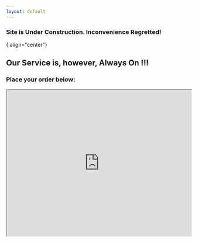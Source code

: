 ```yaml
---
layout: default
---
```


### Site is Under Construction. Inconvenience Regretted!
{:align="center"}


## Our Service is, however, Always On !!!

### Place your order below:

<iframe src="http://bit.do/JuzJaunt" height="400" width="100%">Loading...</iframe>